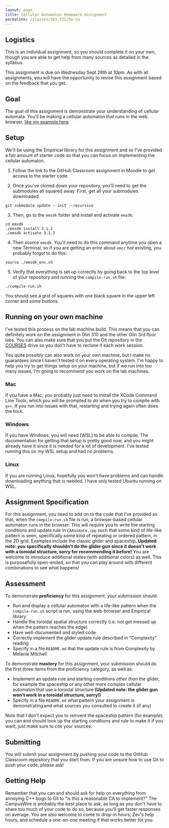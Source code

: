 ```yaml
---
layout: page
title: Cellular Automaton Homework Assignment
permalink: /classes/361-f22/hw-ca
---
```


## Logistics

This is an individual assignment, so you should complete it on your own, though you are able to get help from many sources as detailed in the syllabus.

This assignment is due on Wednesday Sept 28th at 10pm. 
As with all assignments, you will have the opportunity to revise this assignment based on the feedback that you get.

## Goal
The goal of this assignment is demonstrate your understanding of cellular automata. 
You'll be making a cellular automaton that runs in the web browser, [like my example here](https://anyaevostinar.github.io/CA-Assignment/).

## Setup
We'll be using the Empirical library for this assignment and so I've provided a fair amount of starter code so that you can focus on implementing the cellular automaton. 

1. Follow the link to the GitHub Classroom assignment in Moodle to get access to the starter code.

2. Once you've cloned down your repository, you'll need to get the submodules all squared away.
First, get all your submodules downloaded:
```
git submodule update --init --recursive
```

3. Then, go to the `emsdk` folder and install and activate `emsdk`:
```
cd emsdk
./emsdk install 3.1.2
./emsdk activate 3.1.2
```

4. Then source `emsdk`. You'll need to do this command anytime you open a new Terminal, so if you are getting an error about `emcc` not existing, you probably forgot to do this:
```
source ./emsdk_env.sh
```

5. Verify that everything is set up correctly by going back to the top level of your repository and running the `compile-run.sh` file:
```
./compile-run.sh
```
You should see a grid of squares with one black square in the upper left corner and some buttons.

## Running on your own machine
I've tested this process on the lab machine build.
This means that you can definitely work on the assignment in Olin 310 and the other Olin 3rd floor labs. 
You can also make sure that you put the Git repository in the [COURSES](https://wiki.carleton.edu/pages/viewpage.action?spaceKey=carl&title=Fall+2022%3A+CS+111+and+201+workflow+in+CS+labs) drive so you don't have to reclone it each work session.

You quite possibly can also work on your own machine, but I make no guarantees since I haven't tested it on every operating system. 
I'm happy to help you try to get things setup on your machine, but if we run into too many issues, I'm going to recommend you work on the lab machines.

### Mac
If you have a Mac, you probably just need to install the XCode Command Line Tools, which you will be prompted to do when you try to compile with `g++`. 
If you run into issues with that, restarting and trying again often does the trick.

### Windows
If you have Windows, you will need [WSL] to be able to compile. 
The documentation for getting that setup is pretty good now, and you might already have it since it is needed for a lot of development.
I've tested running this on my WSL setup and had no problems.

### Linux
If you are running Linux, hopefully you won't have problems and can handle downloading anything that is needed.
I have only tested Ubuntu running on WSL.

## Assignment Specification
For this assignment, you need to add on to the code that I've provided so that, when the `compile-run.sh` file is run, a browser-based cellular automaton runs in the browser.
This will require you to write the starting conditions and update rule in `CAAnimate.cpp` such that some kind of life-like pattern is seen, specifically some kind of repeating or ordered pattern, in the 2D grid.
Examples include the classic glider and spaceship.
**Updated note: you specifically shouldn't do the glider gun since it doesn't work with a toroidal structure, sorry for recommending it before!**
You are welcome to introduce additional states (with additional colors) as well.
This is purposefully open-ended, so that you can play around with different combinations to see what happens!

## Assessment
To demonstrate **proficiency** for this assignment, your submission should:

* Run and display a cellular automaton with a life-like pattern when the `compile-run.sh` script is run, using the web-browser and Empirical library
* Handle the toroidal spatial structure correctly (i.e. not get messed up when the pattern reaches the edge)
* Have well-documented and styled code
* Correctly implement the glider update rule described in "Complexity" reading
* Specify in a file `README.md` that the update rule is from Complexity by Melanie Mitchell

To demonstrate **mastery** for this assignment, your submission should do the first three items from the proficiency category, as well as:
* Implement an update rule and starting conditions *other than* the glider, for example the spaceship or any other more complex cellular automaton that use a toroidal structure **(Updated note: the glider gun won't work in a toroidal structure, sorry!)**
* Specify in a file `README.md` what pattern your assignment is demonstrating and what sources you consulted to create it (if any)

Note that I don't expect you to reinvent the spaceship pattern (for example); you can and should look up the starting conditions and rule to make it if you want, just make sure to cite your sources.

## Submitting
You will submit your assignment by pushing your code to the GitHub Classroom repository that you start from.
If you are unsure how to use Git to push your code, please ask!

## Getting Help
Remember that you can and should ask for help on everything from annoying C++ bugs to Git to "is this a reasonable CA to implement?"
The CampusWire is probably the best place to ask, as long as you don't have to share too much of your code to do so, because you'll get faster responses on average.
You are also welcome to come to drop-in hours, Zev's help hours, and schedule a one-on-one meeting if that works better for you.